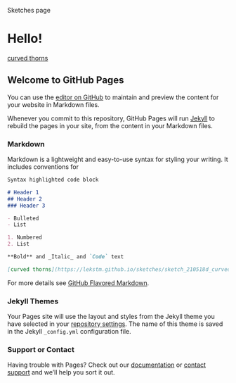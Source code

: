 Sketches page

<!DOCTYPE html>
<html lang="en">

<head>
    <meta charset="UTF-8">
    <meta http-equiv="X-UA-Compatible" content="IE=edge">
    <meta name="viewport" content="width=device-width, initial-scale=1.0">
    <title>Github page</title>

</head>
<body>
  <h1>Hello!</h1>

  <div>
      <p><a href="https://lekstm.github.io/sketches/sketch_210518d_curved_thorns/index.html">curved thorns</a></p>
  </div>
</body>
</html>


## Welcome to GitHub Pages

You can use the [editor on GitHub](https://github.com/lekstm/sketches/edit/main/README.md) to maintain and preview the content for your website in Markdown files.

Whenever you commit to this repository, GitHub Pages will run [Jekyll](https://jekyllrb.com/) to rebuild the pages in your site, from the content in your Markdown files.

### Markdown

Markdown is a lightweight and easy-to-use syntax for styling your writing. It includes conventions for

```markdown
Syntax highlighted code block

# Header 1
## Header 2
### Header 3

- Bulleted
- List

1. Numbered
2. List

**Bold** and _Italic_ and `Code` text

[curved thorns](https://lekstm.github.io/sketches/sketch_210518d_curved_thorns/index.html) and [Image](src)


```

For more details see [GitHub Flavored Markdown](https://guides.github.com/features/mastering-markdown/).

### Jekyll Themes

Your Pages site will use the layout and styles from the Jekyll theme you have selected in your [repository settings](https://github.com/lekstm/sketches/settings/pages). The name of this theme is saved in the Jekyll `_config.yml` configuration file.

### Support or Contact

Having trouble with Pages? Check out our [documentation](https://docs.github.com/categories/github-pages-basics/) or [contact support](https://support.github.com/contact) and we’ll help you sort it out.
